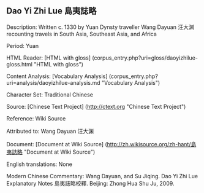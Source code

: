 ## Dao Yi Zhi Lue 島夷誌略

Description: Written c. 1330 by Yuan Dynsty traveller Wang Dayuan 汪大渊 recounting travels in South Asia, Southeast Asia, and Africa

Period: Yuan

HTML Reader: [HTML with gloss] (corpus_entry.php?uri=gloss/daoyizhilue-gloss.html "HTML with gloss")

Content Analysis: [Vocabulary Analysis] (corpus_entry.php?uri=analysis/daoyizhilue-analysis.md "Vocabulary Analysis")

Character Set: Traditional Chinese

Source: [Chinese Text Project] (http://ctext.org "Chinese Text Project")

Reference: Wiki Source

Attributed to: Wang Dayuan 汪大渊

Document: [Document at Wiki Source] (http://zh.wikisource.org/zh-hant/島夷誌略 "Document at Wiki Source")

English translations: None

Modern Chinese Commentary: Wang Dayuan, and Su Jiqing. Dao Yi Zhi Lue Explanatory Notes 島夷誌略校釋. Beijing: Zhong Hua Shu Ju, 2009.